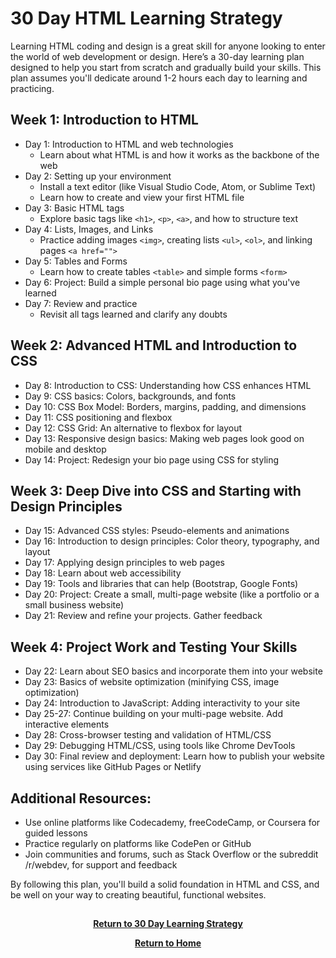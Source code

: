# 30 Day HTML Learning Strategy

Learning HTML coding and design is a great skill for anyone looking to enter the world of web development or design. Here’s a 30-day learning plan designed to help you start from scratch and gradually build your skills. This plan assumes you'll dedicate around 1-2 hours each day to learning and practicing.

<h2>Week 1: Introduction to HTML</h2>

- Day 1: Introduction to HTML and web technologies
    - Learn about what HTML is and how it works as the backbone of the web
- Day 2: Setting up your environment
    - Install a text editor (like Visual Studio Code, Atom, or Sublime Text)
    - Learn how to create and view your first HTML file
- Day 3: Basic HTML tags
    - Explore basic tags like ```<h1>```, ```<p>```, ```<a>```, and how to structure text
- Day 4: Lists, Images, and Links
    - Practice adding images ```<img>```, creating lists ```<ul>```, ```<ol>```, and linking pages ```<a href="">```
- Day 5: Tables and Forms
    - Learn how to create tables ```<table>``` and simple forms ```<form>```
- Day 6: Project: Build a simple personal bio page using what you've learned
- Day 7: Review and practice
    - Revisit all tags learned and clarify any doubts

<h2>Week 2: Advanced HTML and Introduction to CSS</h2>

- Day 8: Introduction to CSS: Understanding how CSS enhances HTML
- Day 9: CSS basics: Colors, backgrounds, and fonts
- Day 10: CSS Box Model: Borders, margins, padding, and dimensions
- Day 11: CSS positioning and flexbox
- Day 12: CSS Grid: An alternative to flexbox for layout
- Day 13: Responsive design basics: Making web pages look good on mobile and desktop
- Day 14: Project: Redesign your bio page using CSS for styling

<h2>Week 3: Deep Dive into CSS and Starting with Design Principles</h2>

- Day 15: Advanced CSS styles: Pseudo-elements and animations
- Day 16: Introduction to design principles: Color theory, typography, and layout
- Day 17: Applying design principles to web pages
- Day 18: Learn about web accessibility
- Day 19: Tools and libraries that can help (Bootstrap, Google Fonts)
- Day 20: Project: Create a small, multi-page website (like a portfolio or a small business website)
- Day 21: Review and refine your projects. Gather feedback

<h2>Week 4: Project Work and Testing Your Skills</h2>

- Day 22: Learn about SEO basics and incorporate them into your website
- Day 23: Basics of website optimization (minifying CSS, image optimization)
- Day 24: Introduction to JavaScript: Adding interactivity to your site
- Day 25-27: Continue building on your multi-page website. Add interactive elements
- Day 28: Cross-browser testing and validation of HTML/CSS
- Day 29: Debugging HTML/CSS, using tools like Chrome DevTools
- Day 30: Final review and deployment: Learn how to publish your website using services like GitHub Pages or Netlify

<h2>Additional Resources:</h2>

- Use online platforms like Codecademy, freeCodeCamp, or Coursera for guided lessons
- Practice regularly on platforms like CodePen or GitHub
- Join communities and forums, such as Stack Overflow or the subreddit /r/webdev, for support and feedback

By following this plan, you'll build a solid foundation in HTML and CSS, and be well on your way to creating beautiful, functional websites.

<h2></h2>
<p align="center">
  <a href="https://github.com/rlangc/30-Day-Learning.git"><b>Return to 30 Day Learning Strategy</b></a>
<p align="center">
  <a href="https://github.com/rlangc/Test_RCL.git"><b>Return to Home</b></a>
